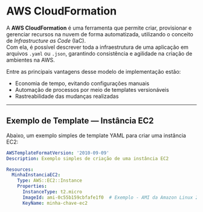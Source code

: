 # AWS CloudFormation

A **AWS CloudFormation** é uma ferramenta que permite criar, provisionar e gerenciar recursos na nuvem de forma automatizada, utilizando o conceito de *Infrastructure as Code* (IaC).  
Com ela, é possível descrever toda a infraestrutura de uma aplicação em arquivos `.yaml` ou `.json`, garantindo consistência e agilidade na criação de ambientes na AWS.

Entre as principais vantagens desse modelo de implementação estão:

- Economia de tempo, evitando configurações manuais
- Automação de processos por meio de templates versionáveis
- Rastreabilidade das mudanças realizadas

---

## Exemplo de Template — Instância EC2

Abaixo, um exemplo simples de template YAML para criar uma instância EC2:

```yaml
AWSTemplateFormatVersion: '2010-09-09'
Description: Exemplo simples de criação de uma instância EC2

Resources:
  MinhaInstanciaEC2:
    Type: AWS::EC2::Instance
    Properties:
      InstanceType: t2.micro
      ImageId: ami-0c55b159cbfafe1f0  # Exemplo - AMI da Amazon Linux 2
      KeyName: minha-chave-ec2


